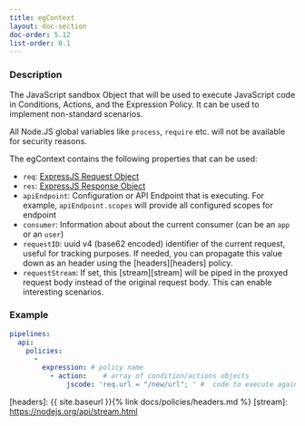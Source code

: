 ```yaml
---
title: egContext
layout: doc-section
doc-order: 5.12
list-order: 0.1
---
```


### Description

The JavaScript sandbox Object that will be used to execute JavaScript code in Conditions, Actions, and the Expression Policy. It can be used to implement non-standard scenarios.

All Node.JS global variables like `process`, `require` etc. will not be available for security reasons.

The egContext contains the following properties that can be used:

* `req`: [ExpressJS Request Object](https://expressjs.com/en/4x/api.html#req)
* `res`: [ExpressJS Response Object](https://expressjs.com/en/4x/api.html#res)
* `apiEndpoint`: Configuration or API Endpoint that is executing.
For example, `apiEndpoint.scopes` will provide all configured scopes for endpoint
* `consumer`: Information about about the current consumer (can be an `app` or an `user`)
* `requestID`: uuid v4 (base62 encoded) identifier of the current request, useful for tracking purposes. If needed, you
can propagate this value down as an header using the [headers][headers] policy.
* `requestStream`: If set, this [stream][stream] will be piped in the proxyed request body instead of the original request
body. This can enable interesting scenarios.

### Example

```yml
pipelines:
  api:
    policies:
      -
        expression: # policy name
          - action:    # array of condition/actions objects
              jscode: 'req.url = "/new/url"; ' #  code to execute against EG Context
```
[headers]: {{ site.baseurl }}{% link docs/policies/headers.md %}
[stream]: https://nodejs.org/api/stream.html
